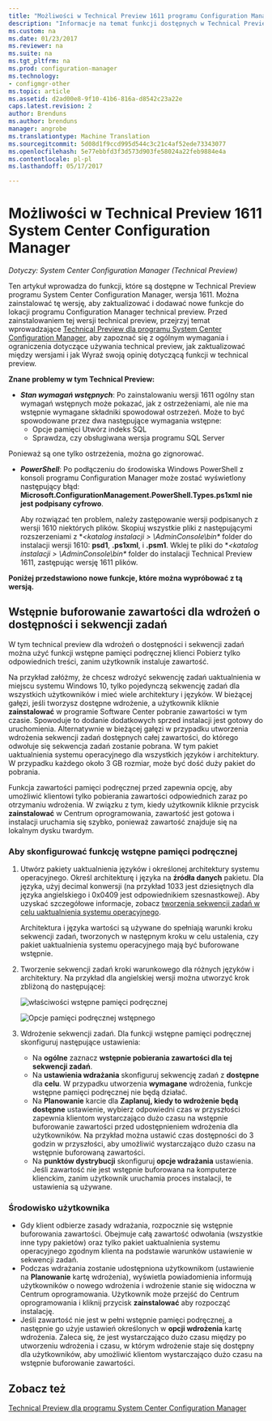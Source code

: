 ```yaml
---
title: "Możliwości w Technical Preview 1611 programu Configuration Manager"
description: "Informacje na temat funkcji dostępnych w Technical Preview programu System Center Configuration Manager, wersja 1611."
ms.custom: na
ms.date: 01/23/2017
ms.reviewer: na
ms.suite: na
ms.tgt_pltfrm: na
ms.prod: configuration-manager
ms.technology:
- configmgr-other
ms.topic: article
ms.assetid: d2ad00e8-9f10-41b6-816a-d8542c23a22e
caps.latest.revision: 2
author: Brenduns
ms.author: brenduns
manager: angrobe
ms.translationtype: Machine Translation
ms.sourcegitcommit: 5d08d1f9ccd995d544c3c21c4af52ede73343077
ms.openlocfilehash: 5e77ebbfd3f3d573d903fe58024a22feb9884e4a
ms.contentlocale: pl-pl
ms.lasthandoff: 05/17/2017

---
```

# <a name="capabilities-in-technical-preview-1611-for-system-center-configuration-manager"></a>Możliwości w Technical Preview 1611 System Center Configuration Manager

*Dotyczy: System Center Configuration Manager (Technical Preview)*



Ten artykuł wprowadza do funkcji, które są dostępne w Technical Preview programu System Center Configuration Manager, wersja 1611. Można zainstalować tę wersję, aby zaktualizować i dodawać nowe funkcje do lokacji programu Configuration Manager technical preview. Przed zainstalowaniem tej wersji technical preview, przejrzyj temat wprowadzające [Technical Preview dla programu System Center Configuration Manager](../../core/get-started/technical-preview.md), aby zapoznać się z ogólnym wymagania i ograniczenia dotyczące używania technical preview, jak zaktualizować między wersjami i jak Wyraź swoją opinię dotyczącą funkcji w technical preview.    

**Znane problemy w tym Technical Preview:**   
- ***Stan wymagań wstępnych***: Po zainstalowaniu wersji 1611 ogólny stan wymagań wstępnych może pokazać, jak z ostrzeżeniami, ale nie ma wstępnie wymagane składniki spowodował ostrzeżeń. Może to być spowodowane przez dwa następujące wymagania wstępne:
  - Opcje pamięci Utwórz indeks SQL
  - Sprawdza, czy obsługiwana wersja programu SQL Server  

 Ponieważ są one tylko ostrzeżenia, można go zignorować.

- ***PowerShell***: Po podłączeniu do środowiska Windows PowerShell z konsoli programu Configuration Manager może zostać wyświetlony następujący błąd: **Microsoft.ConfigurationManagement.PowerShell.Types.ps1xml nie jest podpisany cyfrowo**.  

   Aby rozwiązać ten problem, należy zastępowanie wersji podpisanych z wersji 1610 niektórych plików. Skopiuj wszystkie pliki z następującymi rozszerzeniami z **&lt;katalog instalacji > \AdminConsole\bin\**  folder do instalacji wersji 1610: **psd1**, **.ps1xml**, i **.psm1**. Wklej te pliki do **&lt;katalog instalacji > \AdminConsole\bin\**  folder do instalacji Technical Preview 1611, zastępując wersję 1611 plików.


**Poniżej przedstawiono nowe funkcje, które można wypróbować z tą wersją.**  

## <a name="pre-cache-content-for-available-deployments-and-task-sequences"></a>Wstępnie buforowanie zawartości dla wdrożeń o dostępności i sekwencji zadań
W tym technical preview dla wdrożeń o dostępności i sekwencji zadań można użyć funkcji wstępne pamięci podręcznej klienci Pobierz tylko odpowiednich treści, zanim użytkownik instaluje zawartość.

Na przykład załóżmy, że chcesz wdrożyć sekwencję zadań uaktualnienia w miejscu systemu Windows 10, tylko pojedynczą sekwencję zadań dla wszystkich użytkowników i mieć wiele architektury i języków. W bieżącej gałęzi, jeśli tworzysz dostępne wdrożenie, a użytkownik kliknie **zainstalować** w programie Software Center pobranie zawartości w tym czasie. Spowoduje to dodanie dodatkowych sprzed instalacji jest gotowy do uruchomienia. Alternatywnie w bieżącej gałęzi w przypadku utworzenia wdrożenia sekwencji zadań dostępnych całej zawartości, do którego odwołuje się sekwencja zadań zostanie pobrana. W tym pakiet uaktualnienia systemu operacyjnego dla wszystkich języków i architektury. W przypadku każdego około 3 GB rozmiar, może być dość duży pakiet do pobrania.

Funkcja zawartości pamięci podręcznej przed zapewnia opcję, aby umożliwić klientowi tylko pobierania zawartości odpowiednich zaraz po otrzymaniu wdrożenia. W związku z tym, kiedy użytkownik kliknie przycisk **zainstalować** w Centrum oprogramowania, zawartość jest gotowa i instalacji uruchamia się szybko, ponieważ zawartość znajduje się na lokalnym dysku twardym.

### <a name="to-configure-the-pre-cache-feature"></a>Aby skonfigurować funkcję wstępne pamięci podręcznej

1. Utwórz pakiety uaktualnienia języków i określonej architektury systemu operacyjnego. Określ architekturę i języka na **źródła danych** pakietu. Dla języka, użyj decimal konwersji (na przykład 1033 jest dziesiętnych dla języka angielskiego i 0x0409 jest odpowiednikiem szesnastkowej). Aby uzyskać szczegółowe informacje, zobacz [tworzenia sekwencji zadań w celu uaktualnienia systemu operacyjnego](/sccm/osd/deploy-use/create-a-task-sequence-to-upgrade-an-operating-system).

    Architektura i języka wartości są używane do spełniają warunki kroku sekwencji zadań, tworzonych w następnym kroku w celu ustalenia, czy pakiet uaktualnienia systemu operacyjnego mają być buforowane wstępnie.
2. Tworzenie sekwencji zadań kroki warunkowego dla różnych języków i architektury. Na przykład dla angielskiej wersji można utworzyć krok zbliżoną do następującej:

    ![właściwości wstępne pamięci podręcznej](media/precacheproperties2.png)

    ![Opcje pamięci podręcznej wstępnego](media/precacheoptions2.png)  

3. Wdrożenie sekwencji zadań. Dla funkcji wstępne pamięci podręcznej skonfiguruj następujące ustawienia:
    - Na **ogólne** zaznacz **wstępnie pobierania zawartości dla tej sekwencji zadań**.
    - Na **ustawienia wdrażania** skonfiguruj sekwencję zadań z **dostępne** dla **celu**. W przypadku utworzenia **wymagane** wdrożenia, funkcje wstępne pamięci podręcznej nie będą działać.
    - Na **Planowanie** karcie dla **Zaplanuj, kiedy to wdrożenie będą dostępne** ustawienie, wybierz odpowiedni czas w przyszłości zapewnia klientom wystarczająco dużo czasu na wstępnie buforowanie zawartości przed udostępnieniem wdrożenia dla użytkowników. Na przykład można ustawić czas dostępności do 3 godzin w przyszłości, aby umożliwić wystarczająco dużo czasu na wstępnie buforowaną zawartości.  
    - Na **punktów dystrybucji** skonfiguruj **opcje wdrażania** ustawienia. Jeśli zawartość nie jest wstępnie buforowana na komputerze klienckim, zanim użytkownik uruchamia proces instalacji, te ustawienia są używane.


### <a name="user-experience"></a>Środowisko użytkownika
- Gdy klient odbierze zasady wdrażania, rozpocznie się wstępnie buforowania zawartości. Obejmuje całą zawartość odwołania (wszystkie inne typy pakietów) oraz tylko pakiet uaktualnienia systemu operacyjnego zgodnym klienta na podstawie warunków ustawienie w sekwencji zadań.
- Podczas wdrażania zostanie udostępniona użytkownikom (ustawienie na **Planowanie** kartę wdrożenia), wyświetla powiadomienia informują użytkowników o nowego wdrożenia i wdrożenie stanie się widoczna w Centrum oprogramowania. Użytkownik może przejść do Centrum oprogramowania i kliknij przycisk **zainstalować** aby rozpocząć instalację.
- Jeśli zawartość nie jest w pełni wstępnie pamięci podręcznej, a następnie go użyje ustawień określonych w **opcji wdrożenia** kartę wdrożenia. Zaleca się, że jest wystarczająco dużo czasu między po utworzeniu wdrożenia i czasu, w którym wdrożenie staje się dostępny dla użytkowników, aby umożliwić klientom wystarczająco dużo czasu na wstępnie buforowanie zawartości.


## <a name="see-also"></a>Zobacz też
[Technical Preview dla programu System Center Configuration Manager](../../core/get-started/technical-preview.md)

